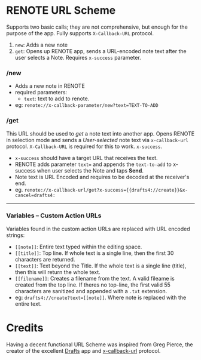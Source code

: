 RENOTE URL Scheme
================

Supports two basic calls; they are not comprehensive, but enough for the purpose of the app. Fully supports `X-Callback-URL` protocol.

1. `new`: Adds a new note
2. `get`: Opens up RENOTE app, sends a URL-encoded note text after the user selects a Note. Requires `x-success` parameter.


### /new

- Adds a new note in RENOTE
- required parameters: 
   - `text`: text to add to renote. 
- eg: `renote://x-callback-parameter/new?text=TEXT-TO-ADD`


### /get

This URL should be used to *get* a note text into another app. Opens RENOTE in selection mode and sends a *User-selected* note text via `x-callback-url` protocol. `X-Callback-URL` is required for this to work. `x-success`. 

- `x-success` should have a target URL that receives the text.
- RENOTE adds parameter `text=` and appends the `text-to-add` to x-success when user selects the Note and taps **Send**.
- Note text is URL Encoded and requires to be decoded at the receiver's end.
- eg. `renote://x-callback-url/get?x-success={{drafts4://create}}&x-cancel=drafts4:`

------

### Variables – Custom Action URLs

Variables found in the custom action URLs are replaced with URL encoded strings:

- `[[note]]`: Entire text typed within the editing space.
- `[[title]]`: Top line. If whole text is a single line, then the first 30 characters are returned.
- `[[text]]`: Text beyond the Title. If the whole text is a single line (title), then this will return the whole text.
- `[[filename]]`: Creates a filename from the text. A valid fileame is created from the top line. If theres no top-line, the first valid 55 characters are sanitized and appended with a `.txt` extension.
- eg: `drafts4://create?text=[[note]]`. Where note is replaced with the entire text.

# Credits

Having a decent functional URL Scheme was inspired from Greg Pierce, the creator of the excellent [Drafts](http://agiletortoise.com) app and [x-callback-url](http://x-callback-url.com) protocol.
